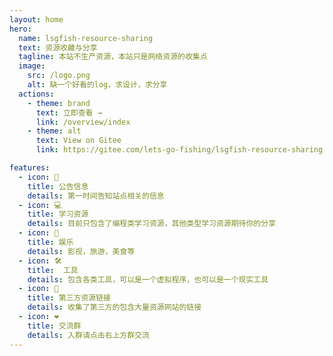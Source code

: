```yaml
---
layout: home
hero:
  name: lsgfish-resource-sharing
  text: 资源收藏与分享
  tagline: 本站不生产资源，本站只是网络资源的收集点
  image:
    src: /logo.png
    alt: 缺一个好看的log，求设计，求分享
  actions:
    - theme: brand
      text: 立即查看 → 
      link: /overview/index
    - theme: alt
      text: View on Gitee
      link: https://gitee.com/lets-go-fishing/lsgfish-resource-sharing

features:
  - icon: 📃
    title: 公告信息
    details: 第一时间告知站点相关的信息
  - icon: 💻
    title: 学习资源
    details: 目前只包含了编程类学习资源，其他类型学习资源期待你的分享
  - icon: 📱
    title: 娱乐
    details: 影视，旅游，美食等
  - icon: 🛠️
    title:  工具
    details: 包含各类工具，可以是一个虚拟程序，也可以是一个现实工具
  - icon: 📒
    title: 第三方资源链接
    details: 收集了第三方的包含大量资源网站的链接
  - icon: ❤️
    title: 交流群
    details: 入群请点击右上方群交流
---
```

